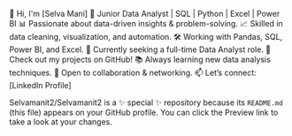 👋 Hi, I'm [Selva Mani] 
🔹 Junior Data Analyst | SQL | Python | Excel | Power BI
📊 Passionate about data-driven insights & problem-solving.
📈 Skilled in data cleaning, visualization, and automation.
🛠️ Working with Pandas, SQL, Power BI, and Excel.
🚀 Currently seeking a full-time Data Analyst role.
📂 Check out my projects on GitHub!
📚 Always learning new data analysis techniques.
💬 Open to collaboration & networking.
📫 Let’s connect: [LinkedIn Profile]


Selvamanit2/Selvamanit2 is a ✨ special ✨ repository because its `README.md` (this file) appears on your GitHub profile.
You can click the Preview link to take a look at your changes.
